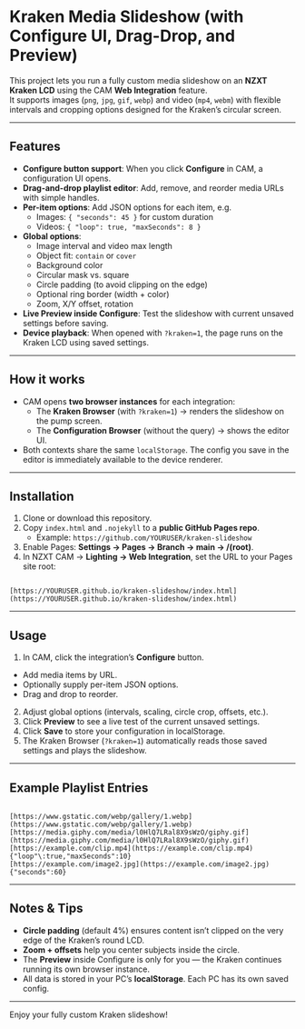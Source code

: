 # Kraken Media Slideshow (with Configure UI, Drag-Drop, and Preview)

This project lets you run a fully custom media slideshow on an **NZXT Kraken LCD** using the CAM **Web Integration** feature.  
It supports images (`png`, `jpg`, `gif`, `webp`) and video (`mp4`, `webm`) with flexible intervals and cropping options designed for the Kraken’s circular screen.

---

## Features
- **Configure button support**: When you click **Configure** in CAM, a configuration UI opens.
- **Drag-and-drop playlist editor**: Add, remove, and reorder media URLs with simple handles.
- **Per-item options**: Add JSON options for each item, e.g.  
  - Images: `{ "seconds": 45 }` for custom duration  
  - Videos: `{ "loop": true, "maxSeconds": 8 }`
- **Global options**:
  - Image interval and video max length
  - Object fit: `contain` or `cover`
  - Background color
  - Circular mask vs. square
  - Circle padding (to avoid clipping on the edge)
  - Optional ring border (width + color)
  - Zoom, X/Y offset, rotation
- **Live Preview inside Configure**: Test the slideshow with current unsaved settings before saving.
- **Device playback**: When opened with `?kraken=1`, the page runs on the Kraken LCD using saved settings.

---

## How it works
- CAM opens **two browser instances** for each integration:
  - The **Kraken Browser** (with `?kraken=1`) → renders the slideshow on the pump screen.
  - The **Configuration Browser** (without the query) → shows the editor UI.
- Both contexts share the same `localStorage`. The config you save in the editor is immediately available to the device renderer.

---

## Installation
1. Clone or download this repository.
2. Copy `index.html` and `.nojekyll` to a **public GitHub Pages repo**.  
   - Example: `https://github.com/YOURUSER/kraken-slideshow`
3. Enable Pages: **Settings → Pages → Branch → main → /(root)**.
4. In NZXT CAM → **Lighting → Web Integration**, set the URL to your Pages site root:  
```

[https://YOURUSER.github.io/kraken-slideshow/index.html](https://YOURUSER.github.io/kraken-slideshow/index.html)

```

---

## Usage
1. In CAM, click the integration’s **Configure** button.  
- Add media items by URL.  
- Optionally supply per-item JSON options.  
- Drag and drop to reorder.
2. Adjust global options (intervals, scaling, circle crop, offsets, etc.).
3. Click **Preview** to see a live test of the current unsaved settings.
4. Click **Save** to store your configuration in localStorage.
5. The Kraken Browser (`?kraken=1`) automatically reads those saved settings and plays the slideshow.

---

## Example Playlist Entries
```

[https://www.gstatic.com/webp/gallery/1.webp](https://www.gstatic.com/webp/gallery/1.webp)
[https://media.giphy.com/media/l0HlQ7LRal8X9sWzO/giphy.gif](https://media.giphy.com/media/l0HlQ7LRal8X9sWzO/giphy.gif)
[https://example.com/clip.mp4](https://example.com/clip.mp4) {"loop"\:true,"maxSeconds":10}
[https://example.com/image2.jpg](https://example.com/image2.jpg) {"seconds":60}

```

---

## Notes & Tips
- **Circle padding** (default 4%) ensures content isn’t clipped on the very edge of the Kraken’s round LCD.
- **Zoom + offsets** help you center subjects inside the circle.
- The **Preview** inside Configure is only for you — the Kraken continues running its own browser instance.
- All data is stored in your PC’s **localStorage**. Each PC has its own saved config.

---

Enjoy your fully custom Kraken slideshow!
```
